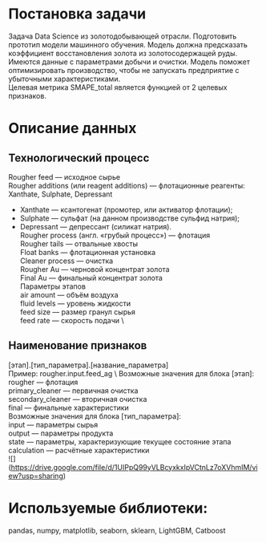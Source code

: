 # Постановка задачи
Задача Data Science из золотодобывающей отрасли. 
Подготовить прототип модели машинного обучения. 
Модель должна предсказать коэффициент восстановления золота из золотосодержащей руды. Имеются данные с параметрами добычи и очистки. 
Модель поможет оптимизировать производство, чтобы не запускать предприятие с убыточными характеристиками.  
Целевая метрика SMAPE_total является функцией от 2 целевых признаков.

# Описание данных  
## Технологический процесс  
Rougher feed — исходное сырье  
Rougher additions (или reagent additions) — флотационные реагенты: Xanthate, Sulphate, Depressant
  - Xanthate — ксантогенат (промотер, или активатор флотации);  
  - Sulphate — сульфат (на данном производстве сульфид натрия);  
  - Depressant — депрессант (силикат натрия).  
Rougher process (англ. «грубый процесс») — флотация\
Rougher tails — отвальные хвосты\
Float banks — флотационная установка\
Cleaner process — очистка\
Rougher Au — черновой концентрат золота\
Final Au — финальный концентрат золота\
Параметры этапов\
air amount — объём воздуха\
fluid levels — уровень жидкости \
feed size — размер гранул сырья \
feed rate — скорость подачи \
## Наименование признаков 
[этап].[тип_параметра].[название_параметра] \
Пример: rougher.input.feed_ag \ 
Возможные значения для блока [этап]: \
rougher — флотация \
primary_cleaner — первичная очистка \
secondary_cleaner — вторичная очистка \
final — финальные характеристики \
Возможные значения для блока [тип_параметра]: \
input — параметры сырья \
output — параметры продукта \
state — параметры, характеризующие текущее состояние этапа \
calculation — расчётные характеристики \
![]
(https://drive.google.com/file/d/1UIPpQ99yVLBcyxkxIpVCtnLz7oXVhmIM/view?usp=sharing)

# Используемые библиотеки:
pandas, numpy, matplotlib, seaborn, sklearn, LightGBM, Catboost
